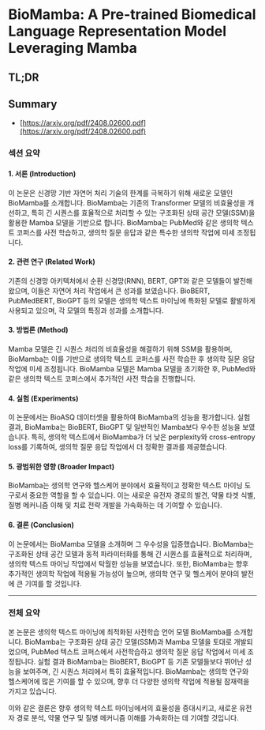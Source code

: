 # BioMamba: A Pre-trained Biomedical Language Representation Model Leveraging Mamba
## TL;DR
## Summary
- [https://arxiv.org/pdf/2408.02600.pdf](https://arxiv.org/pdf/2408.02600.pdf)

### 섹션 요약

#### 1. 서론 (Introduction)
이 논문은 신경망 기반 자연어 처리 기술의 한계를 극복하기 위해 새로운 모델인 BioMamba를 소개합니다. BioMamba는 기존의 Transformer 모델의 비효율성을 개선하고, 특히 긴 시퀀스를 효율적으로 처리할 수 있는 구조화된 상태 공간 모델(SSM)을 활용한 Mamba 모델을 기반으로 합니다. BioMamba는 PubMed와 같은 생의학 텍스트 코퍼스를 사전 학습하고, 생의학 질문 응답과 같은 특수한 생의학 작업에 미세 조정됩니다.

#### 2. 관련 연구 (Related Work)
기존의 신경망 아키텍처에서 순환 신경망(RNN), BERT, GPT와 같은 모델들이 발전해 왔으며, 이들은 자연어 처리 작업에서 큰 성과를 보였습니다. BioBERT, PubMedBERT, BioGPT 등의 모델은 생의학 텍스트 마이닝에 특화된 모델로 활발하게 사용되고 있으며, 각 모델의 특징과 성과를 소개합니다.

#### 3. 방법론 (Method)
Mamba 모델은 긴 시퀀스 처리의 비효율성을 해결하기 위해 SSM을 활용하며, BioMamba는 이를 기반으로 생의학 텍스트 코퍼스를 사전 학습한 후 생의학 질문 응답 작업에 미세 조정됩니다. BioMamba 모델은 Mamba 모델을 초기화한 후, PubMed와 같은 생의학 텍스트 코퍼스에서 추가적인 사전 학습을 진행합니다.

#### 4. 실험 (Experiments)
이 논문에서는 BioASQ 데이터셋을 활용하여 BioMamba의 성능을 평가합니다. 실험 결과, BioMamba는 BioBERT, BioGPT 및 일반적인 Mamba보다 우수한 성능을 보였습니다. 특히, 생의학 텍스트에서 BioMamba가 더 낮은 perplexity와 cross-entropy loss를 기록하여, 생의학 질문 응답 작업에서 더 정확한 결과를 제공했습니다.

#### 5. 광범위한 영향 (Broader Impact)
BioMamba는 생의학 연구와 헬스케어 분야에서 효율적이고 정확한 텍스트 마이닝 도구로서 중요한 역할을 할 수 있습니다. 이는 새로운 유전자 경로의 발견, 약물 타겟 식별, 질병 메커니즘 이해 및 치료 전략 개발을 가속화하는 데 기여할 수 있습니다.

#### 6. 결론 (Conclusion)
이 논문에서는 BioMamba 모델을 소개하며 그 우수성을 입증했습니다. BioMamba는 구조화된 상태 공간 모델과 동적 파라미터화를 통해 긴 시퀀스를 효율적으로 처리하며, 생의학 텍스트 마이닝 작업에서 탁월한 성능을 보였습니다. 또한, BioMamba는 향후 추가적인 생의학 작업에 적용될 가능성이 높으며, 생의학 연구 및 헬스케어 분야의 발전에 큰 기여를 할 것입니다.

---

### 전체 요약

본 논문은 생의학 텍스트 마이닝에 최적화된 사전학습 언어 모델 BioMamba를 소개합니다. BioMamba는 구조화된 상태 공간 모델(SSM)과 Mamba 모델을 토대로 개발되었으며, PubMed 텍스트 코퍼스에서 사전학습하고 생의학 질문 응답 작업에서 미세 조정됩니다. 실험 결과 BioMamba는 BioBERT, BioGPT 등 기존 모델들보다 뛰어난 성능을 보여주며, 긴 시퀀스 처리에서 특히 효율적입니다. BioMamba는 생의학 연구와 헬스케어에 많은 기여를 할 수 있으며, 향후 더 다양한 생의학 작업에 적용될 잠재력을 가지고 있습니다. 

이와 같은 결론은 향후 생의학 텍스트 마이닝에서의 효율성을 증대시키고, 새로운 유전자 경로 분석, 약물 연구 및 질병 메커니즘 이해를 가속화하는 데 기여할 것입니다.

    